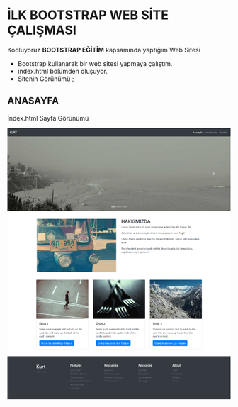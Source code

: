 # İLK BOOTSTRAP WEB SİTE ÇALIŞMASI
Kodluyoruz **BOOTSTRAP EĞİTİM** kapsamında yaptığım Web Sitesi

 - Bootstrap kullanarak bir web sitesi yapmaya çalıştım.
 -  index.html bölümden oluşuyor.
 - Sitenin Görünümü ; 

## ANASAYFA
İndex.html Sayfa Görünümü

![enter image description here](web-site-prewiew.png)

